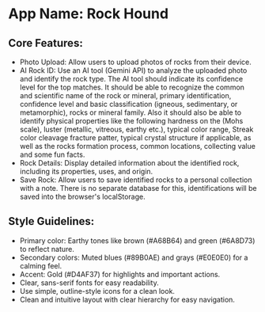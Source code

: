 # **App Name**: Rock Hound

## Core Features:

- Photo Upload: Allow users to upload photos of rocks from their device.
- AI Rock ID: Use an AI tool (Gemini API) to analyze the uploaded photo and identify the rock type. The AI tool should indicate its confidence level for the top matches. It should be able to recognize the common and scientific name of the rock or mineral, primary identification, confidence level and basic classification (igneous, sedimentary, or metamorphic), rocks or mineral family. Also it should also be able to identify physical properties like the following hardness on the (Mohs scale), luster (metallic, vitreous, earthy etc.), typical color range, Streak color cleavage fracture patter, typical crystal structure if applicable, as well as the rocks formation process, common locations, collecting value and some fun facts.
- Rock Details: Display detailed information about the identified rock, including its properties, uses, and origin.
- Save Rock: Allow users to save identified rocks to a personal collection with a note. There is no separate database for this, identifications will be saved into the browser's localStorage.

## Style Guidelines:

- Primary color: Earthy tones like brown (#A68B64) and green (#6A8D73) to reflect nature.
- Secondary colors: Muted blues (#89B0AE) and grays (#E0E0E0) for a calming feel.
- Accent: Gold (#D4AF37) for highlights and important actions.
- Clear, sans-serif fonts for easy readability.
- Use simple, outline-style icons for a clean look.
- Clean and intuitive layout with clear hierarchy for easy navigation.